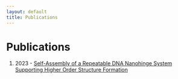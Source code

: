 ```yaml
---
layout: default
title: Publications
---
```


# Publications

<ol>
    <li>2023 - <a href = "https://www.biorxiv.org/content/10.1101/2023.05.26.542516v2">Self-Assembly of a Repeatable DNA Nanohinge System Supporting Higher Order Structure Formation</a></li>
</ol>